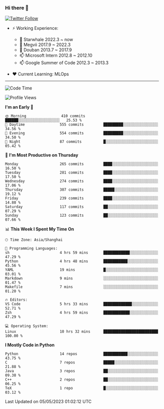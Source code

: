 ### Hi there 👋

[![Twitter Follow](https://img.shields.io/twitter/follow/tianweidut?style=social)](https://twitter.com/tianweidut)

- ⚡ Working Experience:
  - 🔭 Starwhale 2022.3 ~ now
  - 🌱 Megvii 2017.9 ~ 2022.3
  - 🌱 Douban 2013.7 ~ 2017.9
  - 📫 Microsoft Intern 2012.8 ~ 2012.10
  - 📫 Google Summer of Code 2012.3 ~ 2013.3

- ❤️ Current Learning: MLOps

---
<!--START_SECTION:waka-->
![Code Time](http://img.shields.io/badge/Code%20Time-3%2C999%20hrs%2028%20mins-blue)

![Profile Views](http://img.shields.io/badge/Profile%20Views-1-blue)

**I'm an Early 🐤** 

```text
🌞 Morning                410 commits         ██████░░░░░░░░░░░░░░░░░░░   25.53 % 
🌆 Daytime                555 commits         █████████░░░░░░░░░░░░░░░░   34.56 % 
🌃 Evening                554 commits         █████████░░░░░░░░░░░░░░░░   34.50 % 
🌙 Night                  87 commits          █░░░░░░░░░░░░░░░░░░░░░░░░   05.42 % 
```
📅 **I'm Most Productive on Thursday** 

```text
Monday                   265 commits         ████░░░░░░░░░░░░░░░░░░░░░   16.50 % 
Tuesday                  281 commits         ████░░░░░░░░░░░░░░░░░░░░░   17.50 % 
Wednesday                274 commits         ████░░░░░░░░░░░░░░░░░░░░░   17.06 % 
Thursday                 307 commits         █████░░░░░░░░░░░░░░░░░░░░   19.12 % 
Friday                   239 commits         ████░░░░░░░░░░░░░░░░░░░░░   14.88 % 
Saturday                 117 commits         ██░░░░░░░░░░░░░░░░░░░░░░░   07.29 % 
Sunday                   123 commits         ██░░░░░░░░░░░░░░░░░░░░░░░   07.66 % 
```


📊 **This Week I Spent My Time On** 

```text
🕑︎ Time Zone: Asia/Shanghai

💬 Programming Languages: 
sh                       4 hrs 59 mins       ████████████░░░░░░░░░░░░░   47.29 % 
Python                   4 hrs 48 mins       ███████████░░░░░░░░░░░░░░   45.56 % 
YAML                     19 mins             █░░░░░░░░░░░░░░░░░░░░░░░░   03.01 % 
Markdown                 9 mins              ░░░░░░░░░░░░░░░░░░░░░░░░░   01.47 % 
Makefile                 7 mins              ░░░░░░░░░░░░░░░░░░░░░░░░░   01.20 % 

🔥 Editors: 
VS Code                  5 hrs 33 mins       █████████████░░░░░░░░░░░░   52.71 % 
Zsh                      4 hrs 59 mins       ████████████░░░░░░░░░░░░░   47.29 % 

💻 Operating System: 
Linux                    10 hrs 32 mins      █████████████████████████   100.00 % 
```

**I Mostly Code in Python** 

```text
Python                   14 repos            ███████████░░░░░░░░░░░░░░   43.75 % 
C                        7 repos             █████░░░░░░░░░░░░░░░░░░░░   21.88 % 
Java                     3 repos             ██░░░░░░░░░░░░░░░░░░░░░░░   09.38 % 
C++                      2 repos             ██░░░░░░░░░░░░░░░░░░░░░░░   06.25 % 
TeX                      1 repo              █░░░░░░░░░░░░░░░░░░░░░░░░   03.12 % 
```




 Last Updated on 05/05/2023 01:02:12 UTC
<!--END_SECTION:waka-->
